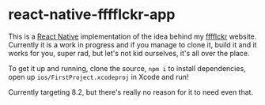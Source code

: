 # react-native-fffflckr-app

This is a [React Native](https://facebook.github.io/react-native/) implementation of the idea behind my [fffflckr](http://fffflckr.com) website. Currently it is a work in progress and if you manage to clone it, build it and it works for you, super rad, but let's not kid ourselves, it's all over the place.

To get it up and running, clone the source, ``npm i`` to install dependencies, open up ``ios/FirstProject.xcodeproj`` in Xcode and run!

Currently targeting 8.2, but there's really no reason for it to need even that.
